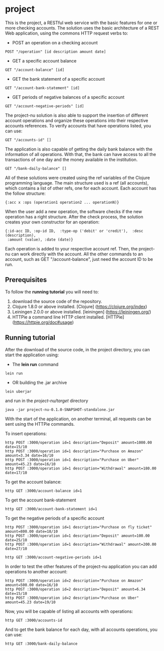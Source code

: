 # project

This is the project, a RESTful web service with the basic features for one or more checking accounts. The solution uses the basic architecture of a REST Web application, using the commons HTTP request verbs to:

- POST an operation on a checking account
```
POST "/operation" [id description amount date]
```
- GET a specific account balance
```
GET "/account-balance" [id]
```
- GET the bank statement of a specific account
```
GET "/account-bank-statement" [id]
```
- GET periods of negative balances of a specific account
```
GET "/account-negative-periods" [id]
```
The project-nu solution is also able to support the insertion of different account operations and organize these operations into their respective accounts references. To verify accounts that have operations listed, you can use:

```
GET "/accounts-id" []
```
The application is also capable of getting the daily bank balance with the information of all operations. With that, the bank can have access to all the transactions of one day and the money available in the institution.

```
GET "/bank-daily-balance" []
```

All of these solutions were created using the ref variables of the Clojure programming language. The main structure used is a ref (all accounts), which contains a list of other refs, one for each account. Each account has the follow structure:
```
{:acc x :ops (operation1 operation2 ... operationN)}
```
When the user add a new operation, the software checks if the new operation has a right structure. After the check process, the solution creates your own constructor for an operation:
```
{:id-acc ID, :op-id ID,  :type-op ('debit' or 'credit'),  :desc (description),
 :amount (value), :date (date)}
```
Each operation is added to your respective account ref. Then, the project-nu can work directly with the account. All the other commands to an account, such as GET "/account-balance", just need the account ID to be run. 


## Prerequisites
To follow the **running tutorial** you will need to:
1. download the source code of the repository.
2. Clojure 1.8.0 or above installed. [Clojure] (https://clojure.org/index)
3. Leiningen 2.0.0 or above installed. [leiningen] (https://leiningen.org/)
4. HTTPie a command line HTTP client installed. [HTTPie] (https://httpie.org/doc#usage)

## Running tutorial

After the download of the source code, in the project directory, you can start the application using:

- The **lein run** command
```
lein run
```
- OR building the .jar archive
```
lein uberjar
```
and run in the *project-nu/target* directory

```
java -jar project-nu-0.1.0-SNAPSHOT-standalone.jar
```
With the start of the application, on another terminal, all requests can be sent using the HTTPie commands.

To insert operations:

```
http POST :3000/operation id=1 description="Deposit" amount=1000.00 date=15/10
http POST :3000/operation id=1 description="Purchase on Amazon" amount=3.34 date=16/10
http POST :3000/operation id=1 description="Purchase on Uber" amount=45.23 date=16/10
http POST :3000/operation id=1 description="Withdrawal" amount=180.00 date=17/10
```
To get the account balance:

```
http GET :3000/account-balance id=1
```
To get the account bank-statement

```
http GET :3000/account-bank-statement id=1
```
To get the negative periods of a specific account

```
http POST :3000/operation id=1 description="Purchase on fly ticket" amount=800.00 date=18/10
http POST :3000/operation id=1 description="Deposit" amount=100.00 date=25/10
http POST :3000/operation id=1 description="Withdrawal" amount=200.00 date=27/10

http GET :3000/account-negative-periods id=1
```
In order to test the other features of the project-nu application you can add operations to another account:

```
http POST :3000/operation id=2 description="Purchase on Amazon" amount=500.00 date=16/10
http POST :3000/operation id=2 description="Deposit" amount=6.34 date=15/10
http POST :3000/operation id=2 description="Purchase on Uber" amount=45.23 date=19/10
```
Now, you will be capable of listing all accounts with operations:

```
http GET :3000/accounts-id
```

And to get the bank balance for each day, with all accounts operations, you can use:

```
http GET :3000/bank-daily-balance
```
